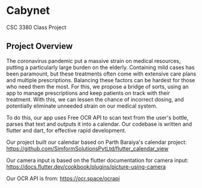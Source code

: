 # Cabynet

CSC 3380 Class Project 

## Project Overview

  The coronavirus pandemic put a massive strain on medical resources, putting a particularly large burden on the elderly. Containing mild cases has been paramount, but these treatments often come with extensive care plans and multiple prescriptions. Balancing these factors can be hardest for those who need them the most. For this, we propose a bridge of sorts, using an app to manage prescriptions and keep patients on track with their treatment. With this, we can lessen the chance of incorrect dosing, and potentially eliminate unneeded strain on our medical system. 

To do this, our app uses Free OCR API to scan text from the user's bottle, parses that text and outputs it into a calendar. Our codebase is written and flutter and dart, for effective rapid development. 

Our project built our calendar based on Parth Baraiya's calendar project:
https://github.com/SimformSolutionsPvtLtd/flutter_calendar_view
 
Our camera input is based on the flutter documentation for camera input: 
https://docs.flutter.dev/cookbook/plugins/picture-using-camera
 
Our OCR API is from:
https://ocr.space/ocrapi



